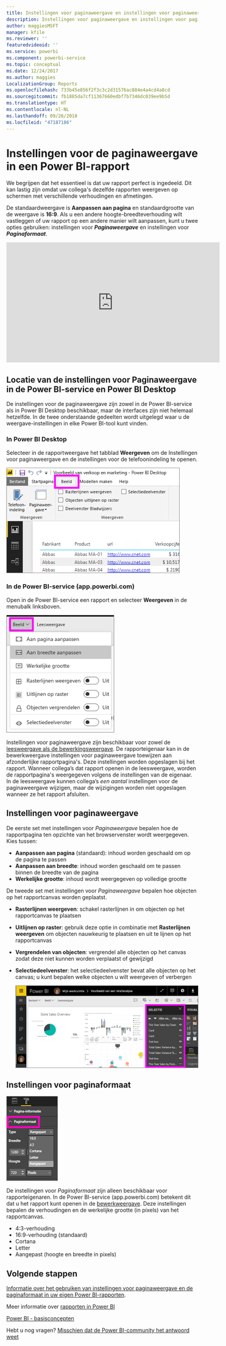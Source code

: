 ```yaml
---
title: Instellingen voor paginaweergave en instellingen voor paginaweergave voor een rapport
description: Instellingen voor paginaweergave en instellingen voor paginaweergave voor een rapport
author: maggiesMSFT
manager: kfile
ms.reviewer: ''
featuredvideoid: ''
ms.service: powerbi
ms.component: powerbi-service
ms.topic: conceptual
ms.date: 12/24/2017
ms.author: maggies
LocalizationGroup: Reports
ms.openlocfilehash: 733b45e856f2f3c3c2d31576ac884e4a4cd4a8cd
ms.sourcegitcommit: fb1885da7cf11367660edbf7b7346dc039ee9b5d
ms.translationtype: HT
ms.contentlocale: nl-NL
ms.lasthandoff: 09/26/2018
ms.locfileid: "47187186"
---
```

# <a name="page-display-settings-in-a-power-bi-report"></a>Instellingen voor de paginaweergave in een Power BI-rapport
We begrijpen dat het essentieel is dat uw rapport perfect is ingedeeld. Dit kan lastig zijn omdat uw collega's dezelfde rapporten weergeven op schermen met verschillende verhoudingen en afmetingen. 

De standaardweergave is **Aanpassen aan pagina** en standaardgrootte van de weergave is **16:9**. Als u een andere hoogte-breedteverhouding wilt vastleggen of uw rapport op een andere manier wilt aanpassen, kunt u twee opties gebruiken: instellingen voor ***Paginaweergave*** en instellingen voor ***Paginaformaat***.

<iframe width="560" height="315" src="https://www.youtube.com/embed/5tg-OXzxe2g" frameborder="0" allowfullscreen></iframe>


## <a name="where-to-find-page-view-settings-in-power-bi-service-and-power-bi-desktop"></a>Locatie van de instellingen voor Paginaweergave in de Power BI-service en Power BI Desktop
De instellingen voor de paginaweergave zijn zowel in de Power BI-service als in Power BI Desktop beschikbaar, maar de interfaces zijn niet helemaal hetzelfde. In de twee onderstaande gedeelten wordt uitgelegd waar u de weergave-instellingen in elke Power BI-tool kunt vinden.

### <a name="in-power-bi-desktop"></a>In Power BI Desktop
Selecteer in de rapportweergave het tabblad **Weergeven** om de Instellingen voor paginaweergave en de instellingen voor de telefoonindeling te openen.

  ![selectiedeelvenster](media/power-bi-report-display-settings/power-bi-desktop-view-settings.png)

### <a name="in-power-bi-service-apppowerbicom"></a>In de Power BI-service (app.powerbi.com)
Open in de Power BI-service een rapport en selecteer **Weergeven** in de menubalk linksboven.

![](media/power-bi-report-display-settings/power-bi-change-page-view.png)

Instellingen voor paginaweergave zijn beschikbaar voor zowel de [leesweergave als de bewerkingsweergave](consumer/end-user-reading-view.md). De rapporteigenaar kan in de bewerkweergave instellingen voor paginaweergave toewijzen aan afzonderlijke rapportpagina's. Deze instellingen worden opgeslagen bij het rapport. Wanneer collega’s dat rapport openen in de leesweergave, worden de rapportpagina's weergegeven volgens de instellingen van de eigenaar.  In de leesweergave kunnen collega’s *een aantal* instellingen voor de paginaweergave wijzigen, maar de wijzigingen worden niet opgeslagen wanneer ze het rapport afsluiten.

##    <a name="page-view-settings"></a>Instellingen voor paginaweergave
De eerste set met instellingen voor *Paginaweergave* bepalen hoe de rapportpagina ten opzichte van het browservenster wordt weergegeven.  Kies tussen:

* **Aanpassen aan pagina** (standaard): inhoud worden geschaald om op de pagina te passen
* **Aanpassen aan breedte**: inhoud worden geschaald om te passen binnen de breedte van de pagina
* **Werkelijke grootte**: inhoud wordt weergegeven op volledige grootte

De tweede set met instellingen voor *Paginaweergave* bepalen hoe objecten op het rapportcanvas worden geplaatst.

* **Rasterlijnen weergeven**: schakel rasterlijnen in om objecten op het rapportcanvas te plaatsen
* **Uitlijnen op raster**: gebruik deze optie in combinatie met **Rasterlijnen weergeven** om objecten nauwkeurig te plaatsen en uit te lijnen op het rapportcanvas 
* **Vergrendelen van objecten**: vergrendel alle objecten op het canvas zodat deze niet kunnen worden verplaatst of gewijzigd
* **Selectiedeelvenster**: het selectiedeelvenster bevat alle objecten op het canvas; u kunt bepalen welke objecten u wilt weergeven of verbergen

    ![selectiedeelvenster](media/power-bi-report-display-settings/power-bi-selection-pane.png)



## <a name="page-size-settings"></a>Instellingen voor paginaformaat
![](media/power-bi-report-display-settings/power-bi--page-size.png)

De instellingen voor *Paginaformaat* zijn alleen beschikbaar voor rapporteigenaren. In de Power BI-service (app.powerbi.com) betekent dit dat u het rapport kunt openen in de [bewerkweergave](consumer/end-user-reading-view.md). Deze instellingen bepalen de verhoudingen en de werkelijke grootte (in pixels) van het rapportcanvas.   

* 4:3-verhouding
* 16:9-verhouding (standaard)
* Cortana
* Letter
* Aangepast (hoogte en breedte in pixels)

## <a name="next-steps"></a>Volgende stappen
[Informatie over het gebruiken van instellingen voor paginaweergave en de paginaformaat in uw eigen Power BI-rapporten](consumer/end-user-report-view.md).

Meer informatie over [rapporten in Power BI](consumer/end-user-reports.md)

[Power BI - basisconcepten](consumer/end-user-basic-concepts.md)

Hebt u nog vragen? [Misschien dat de Power BI-community het antwoord weet](http://community.powerbi.com/)

